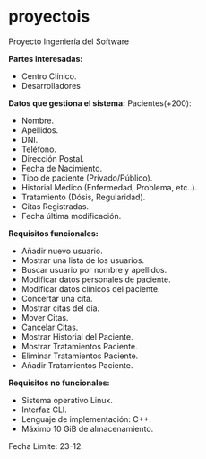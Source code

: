 # proyectois
Proyecto Ingeniería del Software

**Partes interesadas:** 
- Centro Clínico.
- Desarrolladores

**Datos que gestiona el sistema:**
Pacientes(+200):
- Nombre.
- Apellidos.
- DNI.
- Teléfono.
- Dirección Postal.
- Fecha de Nacimiento.
- Tipo de paciente (Privado/Público).
- Historial Médico (Enfermedad, Problema, etc..).
- Tratamiento (Dósis, Regularidad).
- Citas Registradas.
- Fecha última modificación.


**Requisitos funcionales:**
- Añadir nuevo usuario.
- Mostrar una lista de los usuarios.
- Buscar usuario por nombre y apellidos.
- Modificar datos personales de paciente.
- Modificar datos clínicos del paciente.
- Concertar una cita.
- Mostrar citas del día.
- Mover Citas.
- Cancelar Citas.
- Mostrar Historial del Paciente.
- Mostrar Tratamientos Paciente.
- Eliminar Tratamientos Paciente.
- Añadir Tratamientos Paciente.



**Requisitos no funcionales:**
- Sistema operativo Linux.
- Interfaz CLI.
- Lenguaje de implementación: C++.
- Máximo 10 GiB de almacenamiento.


Fecha Límite: 23-12.









